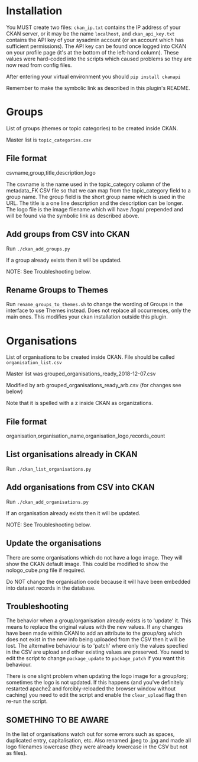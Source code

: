 # Installation

You MUST create two files: `ckan_ip.txt` contains the IP address of your CKAN server, or it may be the name `localhost`, and `ckan_api_key.txt` contains the API key of your sysadmin
 account (or an account which has sufficient permissions). The API key can be found once logged into CKAN on your profile page (it's at the bottom of the left-hand column).
These values were hard-coded into the scripts which caused problems so they are now read from config files.

After entering your virtual environment you should `pip install ckanapi`

Remember to make the symbolic link as described in this plugin's README.

# Groups

List of groups (themes or topic categories) to be created inside CKAN.

Master list is `topic_categories.csv`

## File format

csvname,group,title,description,logo

The csvname is the name used in the topic_category column of the metadata_FK CSV file
so that we can map from the topic_category field to a group name.
The group field is the short group name which is used in the URL.
The title is a one line description and the description can be longer.
The logo file is the image filename which will have /logo/ prepended
and will be found via the symbolic link as described above.

## Add groups from CSV into CKAN

Run `./ckan_add_groups.py`

If a group already exists then it will be updated.

NOTE: See Troubleshooting below.

## Rename Groups to Themes

Run `rename_groups_to_themes.sh` to change the wording of Groups in the interface to use Themes instead. Does not replace all occurrences, only the main ones. This modifies your ckan installation outside this plugin.

# Organisations

List of organisations to be created inside CKAN. File should be called `organisation_list.csv`

Master list was grouped_organisations_ready_2018-12-07.csv

Modified by arb grouped_organisations_ready_arb.csv (for changes see below)

Note that it is spelled with a z inside CKAN as organizations.

## File format

organisation,organisation_name,organisation_logo,records_count

## List organisations already in CKAN

Run `./ckan_list_organisations.py`

## Add organisations from CSV into CKAN

Run `./ckan_add_organisations.py`

If an organisation already exists then it will be updated.

NOTE: See Troubleshooting below.

## Update the organisations

There are some organisations which do not have a logo image.
They will show the CKAN default image.
This could be modified to show the nologo_cube.png file if required.

Do NOT change the organisation code because it will have been
embedded into dataset records in the database.

## Troubleshooting

The behavior when a group/organisation already exists is to 'update' it.
This means to replace the original values with the new values.
If any changes have been made within CKAN to add an attribute to the group/org which does not exist in the new info being uploaded from the CSV then it will be lost.
The alternative behaviour is to 'patch' where only the values specfied in the CSV are upload and other existing values are preserved.
You need to edit the script to change `package_update` to `package_patch` if you want this behaviour.

There is one slight problem when updating the logo image for a group/org; sometimes the logo is not updated.
If this happens (and you've definitely restarted apache2 and forcibly-reloaded the browser window without caching) you need to edit the script and enable the `clear_upload` flag then re-run the script.

## SOMETHING TO BE AWARE

In the list of organisations watch out for some errors such as spaces, duplicated entry, capitalisation, etc. Also renamed .jpeg to .jpg and made all logo filenames lowercase (they were already lowercase in the CSV but not as files).
